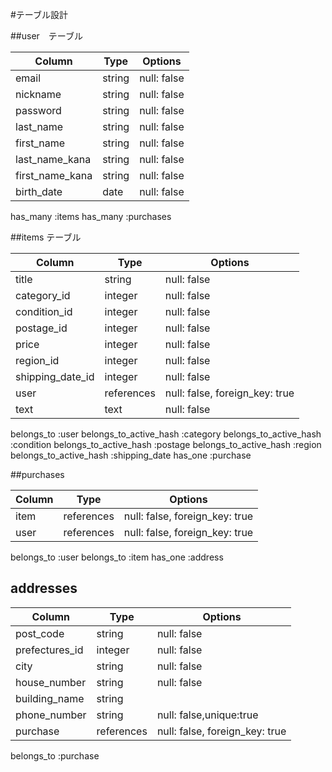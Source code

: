 #テーブル設計

##user　テーブル



| Column         | Type   | Options     |
| -------------- | ------ | ----------- |
| email          | string | null: false |
| nickname       | string | null: false |
| password       | string | null: false |
| last_name      | string | null: false |
| first_name     | string | null: false |
| last_name_kana | string | null: false |
| first_name_kana| string | null: false |
| birth_date     | date   | null: false |

has_many :items
has_many :purchases

##items テーブル

| Column            | Type       | Options                        |
| ----------------- | ---------- | ------------------------------ |
| title             | string     | null: false                    |
| category_id       | integer    | null: false                    |
| condition_id      | integer    | null: false                    |
| postage_id        | integer    | null: false                    |
| price             | integer    | null: false                    |
| region_id         | integer    | null: false                    |
| shipping_date_id  | integer    | null: false                    |
| user              | references | null: false, foreign_key: true |
| text              | text       | null: false                    |

belongs_to :user
belongs_to_active_hash :category
belongs_to_active_hash :condition
belongs_to_active_hash :postage	
belongs_to_active_hash :region	
belongs_to_active_hash :shipping_date
has_one :purchase

##purchases

| Column         | Type       | Options                        |
| -------------- | ---------- | ------------------------------ |
| item           | references | null: false, foreign_key: true |
| user           | references | null: false, foreign_key: true |

belongs_to :user
belongs_to :item
has_one :address

## addresses

| Column         | Type       | Options                        |
| -------------- | ---------- | ------------------------------ |
| post_code      | string     | null: false                    |
| prefectures_id | integer    | null: false                    |
| city           | string     | null: false                    |
| house_number   | string     | null: false                    |
| building_name  | string     |                                |
| phone_number   | string     | null: false,unique:true        |
| purchase       | references | null: false, foreign_key: true |

belongs_to :purchase


